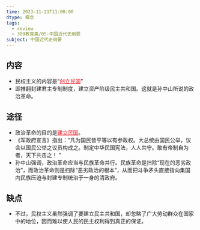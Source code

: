 ```yaml
---
time: 2023-11-21T11:00:00
dtype: 概念
tags:
  - review
  - 300教育类/05-中国近代史纲要
subject: 中国近代史纲要
---
```

## 内容
- 民权主义的内容是“<font color=#ed1c24><u>创立民国</u></font>”
- 即推翻封建君主专制制度，建立资产阶级民主共和国。这就是孙中山所说的政治革命。
## 途径
- 政治革命的目的是<font color=#ed1c24><u>建立民国</u></font>。
- 《军政府宣言》指出：“凡为国民皆平等以有参政权。大总统由国民公举。议会以国民公举之议员构成之。制定中华民国宪法，人人共守。敢有帝制自为者，天下共击之！ ”
- 孙中山强调，政治革命应当与民族革命并行。民族革命是扫除“现在的恶劣政治”，而政治革命则是扫除“恶劣政治的根本”，从而把斗争矛头直接指向集国内民族压迫与封建专制统治于一身的清政府。
## 缺点
- 不过，民权主义虽然强调了要建立民主共和国，却忽略了广大劳动群众在国家中的地位，因而难以使人民的民主权利得到真正的保证。